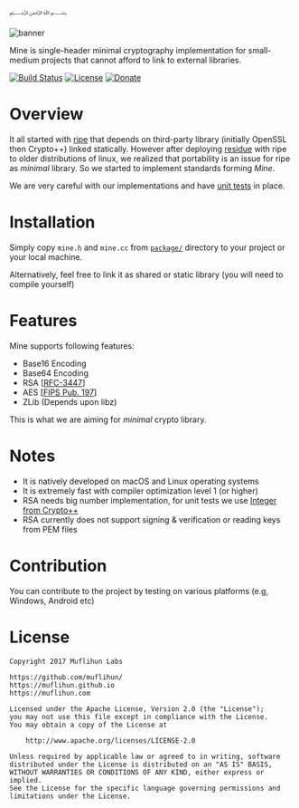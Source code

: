 ﷽

![banner]

Mine is single-header minimal cryptography implementation for small-medium projects that cannot afford to link to external libraries.

[![Build Status](https://img.shields.io/travis/muflihun/mine/develop.svg)](https://travis-ci.org/muflihun/mine)
[![License](https://img.shields.io/badge/License-Apache%202.0-blue.svg)](https://github.com/muflihun/mine/blob/master/LICENCE)
[![Donate](https://img.shields.io/badge/Donate-PayPal-green.svg)](https://www.paypal.me/MuflihunDotCom/25)

# Overview
It all started with [ripe](https://github.com/muflihun/ripe) that depends on third-party library (initially OpenSSL then Crypto++) linked statically. However after deploying [residue](https://github.com/muflihun/residue) with ripe to older distributions of linux, we realized that portability is an issue for ripe as _minimal_ library. So we started to implement standards forming _Mine_.

We are very careful with our implementations and have [unit tests](/test/) in place.

# Installation
Simply copy `mine.h` and `mine.cc` from [`package/`](/package/) directory to your project or your local machine.

Alternatively, feel free to link it as shared or static library (you will need to compile yourself)
 
# Features
Mine supports following features:

 * Base16 Encoding
 * Base64 Encoding
 * RSA [[RFC-3447](https://tools.ietf.org/html/rfc3447)]
 * AES [[FIPS Pub. 197](http://nvlpubs.nist.gov/nistpubs/FIPS/NIST.FIPS.197.pdf)]
 * ZLib (Depends upon libz)
 
This is what we are aiming for _minimal_ crypto library.

# Notes

 * It is natively developed on macOS and Linux operating systems
 * It is extremely fast with compiler optimization level 1 (or higher)
 * RSA needs big number implementation, for unit tests we use [Integer from Crypto++](https://www.cryptopp.com/wiki/Integer)
 * RSA currently does not support signing & verification or reading keys from PEM files

# Contribution
You can contribute to the project by testing on various platforms (e.g, Windows, Android etc)

# License

```
Copyright 2017 Muflihun Labs

https://github.com/muflihun/
https://muflihun.github.io
https://muflihun.com

Licensed under the Apache License, Version 2.0 (the "License");
you may not use this file except in compliance with the License.
You may obtain a copy of the License at

    http://www.apache.org/licenses/LICENSE-2.0

Unless required by applicable law or agreed to in writing, software
distributed under the License is distributed on an "AS IS" BASIS,
WITHOUT WARRANTIES OR CONDITIONS OF ANY KIND, either express or implied.
See the License for the specific language governing permissions and
limitations under the License.
```

  [banner]: https://raw.githubusercontent.com/muflihun/mine/develop/mine.png
